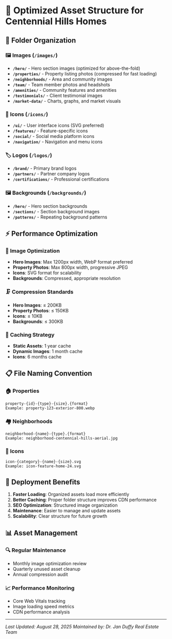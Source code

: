 # 🚀 Optimized Asset Structure for Centennial Hills Homes

## 📁 **Folder Organization**

### 🖼️ **Images** (`/images/`)
- **`/hero/`** - Hero section images (optimized for above-the-fold)
- **`/properties/`** - Property listing photos (compressed for fast loading)
- **`/neighborhoods/`** - Area and community images
- **`/team/`** - Team member photos and headshots
- **`/amenities/`** - Community features and amenities
- **`/testimonials/`** - Client testimonial images
- **`/market-data/`** - Charts, graphs, and market visuals

### 🎨 **Icons** (`/icons/`)
- **`/ui/`** - User interface icons (SVG preferred)
- **`/features/`** - Feature-specific icons
- **`/social/`** - Social media platform icons
- **`/navigation/`** - Navigation and menu icons

### 🏷️ **Logos** (`/logos/`)
- **`/brand/`** - Primary brand logos
- **`/partners/`** - Partner company logos
- **`/certifications/`** - Professional certifications

### 🖼️ **Backgrounds** (`/backgrounds/`)
- **`/hero/`** - Hero section backgrounds
- **`/sections/`** - Section background images
- **`/patterns/`** - Repeating background patterns

## ⚡ **Performance Optimization**

### 📱 **Image Optimization**
- **Hero Images**: Max 1200px width, WebP format preferred
- **Property Photos**: Max 800px width, progressive JPEG
- **Icons**: SVG format for scalability
- **Backgrounds**: Compressed, appropriate resolution

### 🗜️ **Compression Standards**
- **Hero Images**: ≤ 200KB
- **Property Photos**: ≤ 150KB
- **Icons**: ≤ 10KB
- **Backgrounds**: ≤ 300KB

### 🔄 **Caching Strategy**
- **Static Assets**: 1 year cache
- **Dynamic Images**: 1 month cache
- **Icons**: 6 months cache

## 📋 **File Naming Convention**

### 🏠 **Properties**
```
property-{id}-{type}-{size}.{format}
Example: property-123-exterior-800.webp
```

### 🏘️ **Neighborhoods**
```
neighborhood-{name}-{type}.{format}
Example: neighborhood-centennial-hills-aerial.jpg
```

### 🎯 **Icons**
```
icon-{category}-{name}-{size}.svg
Example: icon-feature-home-24.svg
```

## 🚀 **Deployment Benefits**

1. **Faster Loading**: Organized assets load more efficiently
2. **Better Caching**: Proper folder structure improves CDN performance
3. **SEO Optimization**: Structured image organization
4. **Maintenance**: Easier to manage and update assets
5. **Scalability**: Clear structure for future growth

## 📊 **Asset Management**

### 🔍 **Regular Maintenance**
- Monthly image optimization review
- Quarterly unused asset cleanup
- Annual compression audit

### 📈 **Performance Monitoring**
- Core Web Vitals tracking
- Image loading speed metrics
- CDN performance analysis

---

*Last Updated: August 28, 2025*
*Maintained by: Dr. Jan Duffy Real Estate Team*
